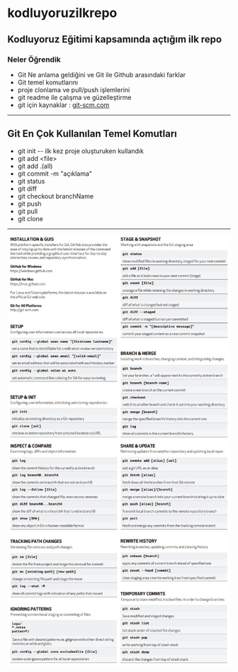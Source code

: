 # kodluyoruzilkrepo

## Kodluyoruz Eğitimi kapsamında açtığım ilk repo

### Neler Öğrendik

- Git Ne anlama geldiğini ve Git ile Github arasındaki farklar
- Git temel komutlarını
- proje clonlama ve pull/push işlemlerini
- git readme ile çalışma ve güzelleştirme
- git için kaynaklar : [git-scm.com](https://git-scm.com/doc)

---

## Git En Çok Kullanılan Temel Komutları

- git init -- ilk kez proje oluşturuken kullandık
- git add &#60;file&#62;
- git add .(all)
- git commit -m "açıklama"
- git status
- git diff
- git checkout branchName
- git push
- git pull
- git clone

---

![resim_1](https://github.com/ziyacaylan/kodluyoruzilkrepo/blob/main/Screenshot_1.jpg)
![resim_2](https://github.com/ziyacaylan/kodluyoruzilkrepo/blob/main/Screenshot_2.jpg)
